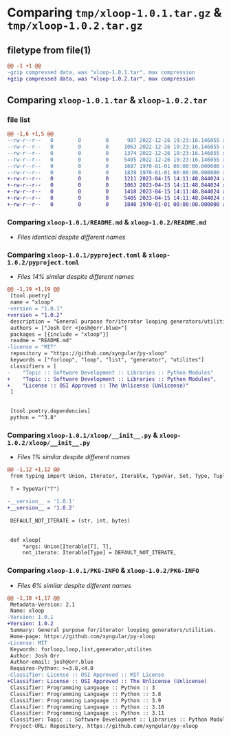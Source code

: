 # Comparing `tmp/xloop-1.0.1.tar.gz` & `tmp/xloop-1.0.2.tar.gz`

## filetype from file(1)

```diff
@@ -1 +1 @@
-gzip compressed data, was "xloop-1.0.1.tar", max compression
+gzip compressed data, was "xloop-1.0.2.tar", max compression
```

## Comparing `xloop-1.0.1.tar` & `xloop-1.0.2.tar`

### file list

```diff
@@ -1,6 +1,5 @@
--rw-r--r--   0        0        0      907 2022-12-26 19:23:16.146055 xloop-1.0.1/LICENSE
--rw-r--r--   0        0        0     1063 2022-12-26 19:23:16.146055 xloop-1.0.1/README.md
--rw-r--r--   0        0        0     1374 2022-12-26 19:23:16.146055 xloop-1.0.1/pyproject.toml
--rw-r--r--   0        0        0     5405 2022-12-26 19:23:16.146055 xloop-1.0.1/xloop/__init__.py
--rw-r--r--   0        0        0     1687 1970-01-01 00:00:00.000000 xloop-1.0.1/setup.py
--rw-r--r--   0        0        0     1839 1970-01-01 00:00:00.000000 xloop-1.0.1/PKG-INFO
+-rw-r--r--   0        0        0     1211 2023-04-15 14:11:48.844024 xloop-1.0.2/LICENSE
+-rw-r--r--   0        0        0     1063 2023-04-15 14:11:48.844024 xloop-1.0.2/README.md
+-rw-r--r--   0        0        0     1418 2023-04-15 14:11:48.844024 xloop-1.0.2/pyproject.toml
+-rw-r--r--   0        0        0     5405 2023-04-15 14:11:48.844024 xloop-1.0.2/xloop/__init__.py
+-rw-r--r--   0        0        0     1840 1970-01-01 00:00:00.000000 xloop-1.0.2/PKG-INFO
```

### Comparing `xloop-1.0.1/README.md` & `xloop-1.0.2/README.md`

 * *Files identical despite different names*

### Comparing `xloop-1.0.1/pyproject.toml` & `xloop-1.0.2/pyproject.toml`

 * *Files 14% similar despite different names*

```diff
@@ -1,19 +1,19 @@
 [tool.poetry]
 name = "xloop"
-version = "1.0.1"
+version = "1.0.2"
 description = "General purpose for/iterator looping generators/utilities."
 authors = ["Josh Orr <josh@orr.blue>"]
 packages = [{include = "xloop"}]
 readme = "README.md"
-license = "MIT"
 repository = "https://github.com/xyngular/py-xloop"
 keywords = ["forloop", "loop", "list", "generator", "utilites"]
 classifiers = [
-    "Topic :: Software Development :: Libraries :: Python Modules"
+    "Topic :: Software Development :: Libraries :: Python Modules",
+    "License :: OSI Approved :: The Unlicense (Unlicense)"
 ]
 
 
 [tool.poetry.dependencies]
 python = "^3.8"
```

### Comparing `xloop-1.0.1/xloop/__init__.py` & `xloop-1.0.2/xloop/__init__.py`

 * *Files 1% similar despite different names*

```diff
@@ -1,12 +1,12 @@
 from typing import Union, Iterator, Iterable, TypeVar, Set, Type, Tuple
 
 T = TypeVar("T")
 
-__version__ = '1.0.1'
+__version__ = '1.0.2'
 
 DEFAULT_NOT_ITERATE = (str, int, bytes)
 
 
 def xloop(
     *args: Union[Iterable[T], T],
     not_iterate: Iterable[Type] = DEFAULT_NOT_ITERATE,
```

### Comparing `xloop-1.0.1/PKG-INFO` & `xloop-1.0.2/PKG-INFO`

 * *Files 6% similar despite different names*

```diff
@@ -1,18 +1,17 @@
 Metadata-Version: 2.1
 Name: xloop
-Version: 1.0.1
+Version: 1.0.2
 Summary: General purpose for/iterator looping generators/utilities.
 Home-page: https://github.com/xyngular/py-xloop
-License: MIT
 Keywords: forloop,loop,list,generator,utilites
 Author: Josh Orr
 Author-email: josh@orr.blue
 Requires-Python: >=3.8,<4.0
-Classifier: License :: OSI Approved :: MIT License
+Classifier: License :: OSI Approved :: The Unlicense (Unlicense)
 Classifier: Programming Language :: Python :: 3
 Classifier: Programming Language :: Python :: 3.8
 Classifier: Programming Language :: Python :: 3.9
 Classifier: Programming Language :: Python :: 3.10
 Classifier: Programming Language :: Python :: 3.11
 Classifier: Topic :: Software Development :: Libraries :: Python Modules
 Project-URL: Repository, https://github.com/xyngular/py-xloop
```

